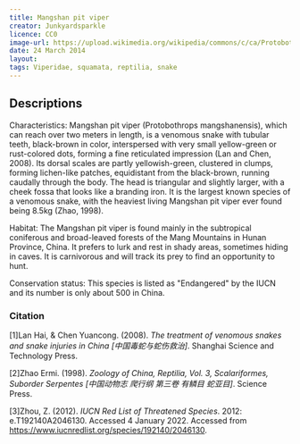 ```yaml
---
title: Mangshan pit viper
creator: Junkyardsparkle
licence: CC0
image-url: https://upload.wikimedia.org/wikipedia/commons/c/ca/Protobothrops_mangshanensis_mang_pitviper_LA_zoo_top.jpg
date: 24 March 2014
layout: 
tags: Viperidae, squamata, reptilia, snake
---
```

## Descriptions
Characteristics: Mangshan pit viper (Protobothrops mangshanensis), which can reach over two meters in length, is a venomous snake with tubular teeth, black-brown in color, interspersed with very small yellow-green or rust-colored dots, forming a fine reticulated impression (Lan and Chen, 2008). Its dorsal scales are partly yellowish-green, clustered in clumps, forming lichen-like patches, equidistant from the black-brown, running caudally through the body. The head is triangular and slightly larger, with a cheek fossa that looks like a branding iron. It is the largest known species of a venomous snake, with the heaviest living Mangshan pit viper ever found being 8.5kg (Zhao, 1998).

Habitat: The Mangshan pit viper is found mainly in the subtropical coniferous and broad-leaved forests of the Mang Mountains in Hunan Province, China. It prefers to lurk and rest in shady areas, sometimes hiding in caves. It is carnivorous and will track its prey to find an opportunity to hunt.

Conservation status: This species is listed as "Endangered" by the IUCN and its number is only about 500 in China.

### Citation
[1]Lan Hai, & Chen Yuancong. (2008). _The treatment of venomous snakes and snake injuries in China [中国毒蛇与蛇伤救治]_. Shanghai Science and Technology Press.

[2]Zhao Ermi. (1998). _Zoology of China, Reptilia, Vol. 3, Scalariformes, Suborder Serpentes [中国动物志 爬行纲 第三卷 有鳞目 蛇亚目]_. Science Press.

[3]Zhou, Z. (2012). _IUCN Red List of Threatened Species_. 2012: e.T192140A2046130. Accessed 4 January 2022. Accessed from https://www.iucnredlist.org/species/192140/2046130.
